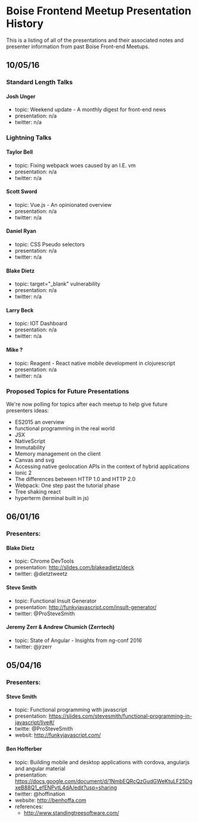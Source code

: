 # Boise Frontend Meetup Presentation History

This is a listing of all of the presentations and their associated notes and presenter information from past Boise Front-end Meetups.

## 10/05/16

### Standard Length Talks

#### Josh Unger

- topic: Weekend update - A monthly digest for front-end news
- presentation: n/a
- twitter: n/a

### Lightning Talks

#### Taylor Bell

- topic: Fixing webpack woes caused by an I.E. vm
- presentation: n/a
- twitter: n/a

#### Scott Sword

- topic: Vue.js - An opinionated overview
- presentation: n/a
- twitter: n/a

#### Daniel Ryan

- topic: CSS Pseudo selectors
- presentation: n/a
- twitter: n/a

#### Blake Dietz

- topic: target="_blank" vulnerability
- presentation: n/a
- twitter: n/a

#### Larry Beck

- topic: IOT Dashboard
- presentation: n/a
- twitter: n/a

#### Mike ?

- topic: Reagent - React native mobile development in clojurescript
- presentation: n/a
- twitter: n/a

### Proposed Topics for Future Presentations

We're now polling for topics after each meetup to help give future presenters ideas:

- ES2015 an overview
- functional programming in the real world
- JSX
- NativeScript
- Immutability
- Memory management on the client
- Canvas and svg
- Accessing native geolocation APIs in the context of hybrid applications
- Ionic 2
- The differences between HTTP 1.0 and HTTP 2.0
- Webpack: One step past the tutorial phase
- Tree shaking
 react
- hyperterm (terminal built in js) 

## 06/01/16

### Presenters:

#### Blake Dietz

- topic: Chrome DevTools
- presentation: http://slides.com/blakeadietz/deck
- twitter: @dietztweetz

#### Steve Smith

- topic: Functional Insult Generator
- presentation: http://funkyjavascript.com/insult-generator/
- twitter: @ProSteveSmith

#### Jeremy Zerr & Andrew Chumich (Zerrtech)

- topic: State of Angular - Insights from ng-conf 2016
- twitter: @jrzerr

## 05/04/16

### Presenters:

#### Steve Smith

- topic: Functional programming with javascript
- presentation: https://slides.com/stevesmith/functional-programming-in-javascript/live#/
- twitte: @ProSteveSmith
- websit: http://funkyjavascript.com/

#### Ben Hofferber

- topic: Building mobile and desktop applications with cordova, angularjs and angular material
- presentation: https://docs.google.com/document/d/1NmbEQRcQzGudGWeKtuLF25DgxeB88Q1_efENPvtL4dA/edit?usp=sharing
- twitter: @hoffination
- website: http://benhoffa.com 
- references: 
  - http://www.standingtreesoftware.com/ 



